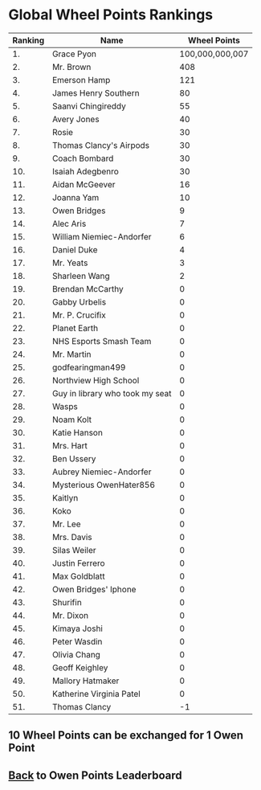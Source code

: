 # Global Wheel Points Rankings

|Ranking|Name|Wheel Points|
| ----------- | ----------- | ----------- |
|1.|Grace Pyon|100,000,000,007|
|2.|Mr. Brown|408|
|3.|Emerson Hamp|121|
|4.|James Henry Southern|80|
|5.|Saanvi Chingireddy|55|
|6.|Avery Jones|40|
|7.|Rosie|30|
|8.|Thomas Clancy's Airpods|30|
|9.|Coach Bombard|30|
|10.|Isaiah Adegbenro|30|
|11.|Aidan McGeever|16|
|12.|Joanna Yam|10|
|13.|Owen Bridges|9|
|14.|Alec Aris|7|
|15.|William Niemiec-Andorfer|6|
|16.|Daniel Duke|4|
|17.|Mr. Yeats|3|
|18.|Sharleen Wang|2|
|19.|Brendan McCarthy|0|
|20.|Gabby Urbelis|0|
|21.|Mr. P. Crucifix|0|
|22.|Planet Earth|0|
|23.|NHS Esports Smash Team|0|
|24.|Mr. Martin|0|
|25.|godfearingman499|0|
|26.|Northview High School|0|
|27.|Guy in library who took my seat|0|
|28.|Wasps|0|
|29.|Noam Kolt|0|
|30.|Katie Hanson|0|
|31.|Mrs. Hart|0|
|32.|Ben Ussery|0|
|33.|Aubrey Niemiec-Andorfer|0|
|34.|Mysterious OwenHater856|0|
|35.|Kaitlyn|0|
|36.|Koko|0|
|37.|Mr. Lee|0|
|38.|Mrs. Davis|0|
|39.|Silas Weiler|0|
|40.|Justin Ferrero|0|
|41.|Max Goldblatt|0|
|42.|Owen Bridges' Iphone|0|
|43.|Shurifin|0|
|44.|Mr. Dixon|0|
|45.|Kimaya Joshi|0|
|46.|Peter Wasdin|0|
|47.|Olivia Chang|0|
|48.|Geoff Keighley|0|
|49.|Mallory Hatmaker|0|
|50.|Katherine Virginia Patel|0|
|51.|Thomas Clancy|-1|

## 10 Wheel Points can be exchanged for 1 Owen Point

## [Back](../) to Owen Points Leaderboard